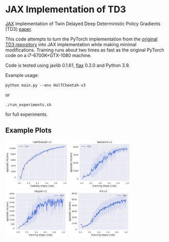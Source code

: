 # JAX Implementation of TD3

[JAX](https://github.com/google/jax) implementation of Twin Delayed Deep Deterministic Policy Gradients (TD3) [paper](https://arxiv.org/abs/1802.09477).

This code attempts to turn the PyTorch implementation from the [original TD3 repository](https://github.com/sfujim/TD3) into JAX implementation while making minimal modifications. Training runs about two times as fast as the original PyTorch code on a i7-6700K+GTX-1080 machine. 

Code is tested using jaxlib 0.1.61, [flax](https://github.com/google/flax) 0.3.0 and Python 3.9. 

Example usage:
```
python main.py --env HalfCheetah-v3
```
or
```
./run_experiments.sh
```
for full experiments.

## Example Plots

<p float="left">
  <img src="plots/TD3_HalfCheetah-v3.png" height="150" />
  <img src="plots/TD3_Walker2d-v3.png" height="150" /> 
  <img src="plots/TD3_Hopper-v3.png" height="150" />
  <img src="plots/TD3_Ant-v3.png" height="150" />
</p>